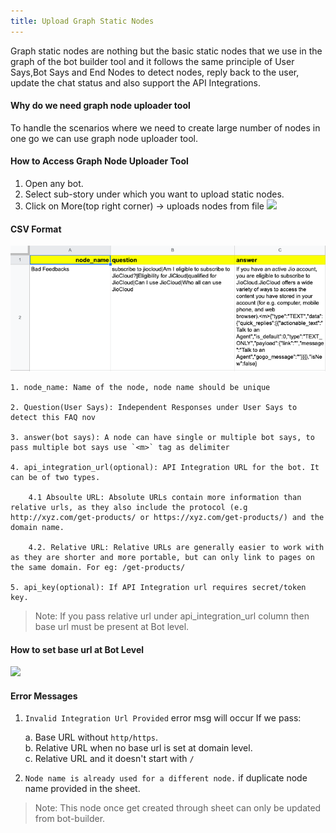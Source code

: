 ```yaml
---
title: Upload Graph Static Nodes
---
```


Graph static nodes are nothing but the basic static nodes that we use in the graph of the bot builder tool and it follows the same principle of User Says,Bot Says and End Nodes to detect nodes, reply back to the user, update the chat status and also support the API Integrations.

#### Why do we need graph node uploader tool
To handle the scenarios where we need to create large number of nodes in one go we can use graph node uploader tool.

#### How to Access Graph Node Uploader Tool

1. Open any bot.
2. Select sub-story under which you want to upload static nodes.
3. Click on More(top right corner) -> uploads nodes from file 
![](assets/access-graph-node-uploader-tool.gif)


#### CSV Format
![CSV Format](assets/faq_node_csv_format.png)

```
1. node_name: Name of the node, node name should be unique

2. Question(User Says): Independent Responses under User Says to detect this FAQ nov

3. answer(bot says): A node can have single or multiple bot says, to pass multiple bot says use `<m>` tag as delimiter

4. api_integration_url(optional): API Integration URL for the bot. It can be of two types.

    4.1 Absoulte URL: Absolute URLs contain more information than relative urls, as they also include the protocol (e.g http://xyz.com/get-products/ or https://xyz.com/get-products/) and the domain name.

    4.2. Relative URL: Relative URLs are generally easier to work with as they are shorter and more portable, but can only link to pages on the same domain. For eg: /get-products/

5. api_key(optional): If API Integration url requires secret/token key.
```

>Note: If you pass relative url under api_integration_url column then base url must be present at Bot level.


#### How to set base url at Bot Level
![](assets/set_base_url_at_bot_level.gif)


#### Error Messages

1. `Invalid Integration Url Provided` error msg will occur If we pass:

    a. Base URL without `http/https`.  
    b. Relative URL when no base url is set at domain level.  
    c. Relative URL and it doesn't start with `/`

2. `Node name is already used for a different node.` if duplicate node name provided in the sheet.

>Note: This node once get created through sheet can only be updated from bot-builder.
